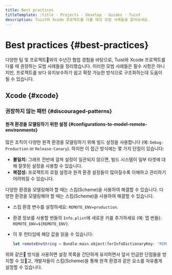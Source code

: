 ```yaml
---
title: Best practices
titleTemplate: :title · Projects · Develop · Guides · Tuist
description: Tuist와 Xcode 프로젝트를 다룰 때의 모범 사례들을 알아보세요.
---
```


# Best practices {#best-practices}

다양한 팀 및 프로젝트와의 수년간 협업 경험을 바탕으로, Tuist와 Xcode 프로젝트를 다룰 때 권장하는 모범 사례들을 정리했습니다. 이러한 모범 사례들은 필수 사항은 아니지만, 프로젝트를 보다 유지보수하기 쉽고 확장 가능한 방식으로 구조화하는데 도움이 될 수 있습니다.

## Xcode {#xcode}

### 권장하지 않는 패턴 {#discouraged-patterns}

#### 원격 환경을 모델링하기 위한 설정 {#configurations-to-model-remote-environments}

많은 조직이 다양한 원격 환경을 모델링하기 위해 빌드 설정을 사용합니다 (예: `Debug-Production` or `Release-Canary`). 하지만 이 접근 방식에는 몇 가지 단점이 있습니다:

- **불일치:** 그래프 전반에 걸쳐 설정이 일관되지 않으면, 빌드 시스템이 일부 타겟에 대해 잘못된 설정을 사용할 수 있습니다.
- **복잡성:** 프로젝트의 로컬 설정과 원격 환경 설정들이 많아질수록 이해하고 관리하기 어려워질 수 있습니다.

다양한 환경을 모델링해야 할 때는 스킴(Scheme)을 사용하여 해결할 수 있습니다. 다양한 환경을 모델링해야 할 때는 스킴(Scheme)을 사용하여 해결할 수 있습니다.

- 스킴 환경 변수를 설정하세요: `REMOTE_ENV=production`.
- 환경 정보를 사용할 번들의 `Info.plist`에 새로운 키를 추가하세요 (예: 앱 번들): `REMOTE_ENV=${REMOTE_ENV}`.
- 이 후 런타임에 해당 값을 읽을 수 있습니다:

  ```swift
  let remoteEnvString = Bundle.main.object(forInfoDictionaryKey: "REMOTE_ENV") as? String
  ```

위와 같은 방식을 사용하면 설정 목록을 간단하게 유지하면서 앞서 언급한 단점들을 방지할 수 있고, 개발자들이 스킴(Scheme)을 통해 원격 환경과 같은 요소를 자유롭게 설정할 수 있습니다.
